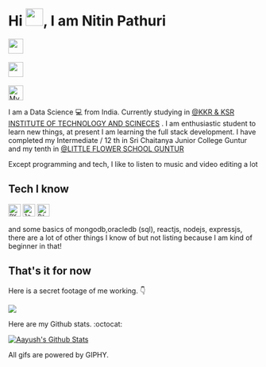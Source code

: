# Hi <img src="https://media.giphy.com/media/hvRJCLFzcasrR4ia7z/giphy.gif" width="35px"></a>, I am Nitin Pathuri

<a href="https://www.linkedin.com/in/nitin-pathuri/" target="_blank"><img src="https://img.shields.io/badge/-@nitin_pathuri-blue?style=flat&logo=Linkedin&logoColor=white&link=https://www.linkedin.com/in/nitin-pathuri/" height="30"/></a> &nbsp;

<a href="https://www.instagram.com/ram_csd/" target="_blank"><img src="https://img.shields.io/badge/-@ram_csd-purple?style=flat&logo=Instagram&logoColor=white&link=https://www.instagram.com/ram_csd/" height="30"/></a> &nbsp;

<a href="https://www.youtube.com/c/MadNit" target="_blank"><img src="https://img.shields.io/badge/-@GENERAL-MADNIT-c14438?style=flat&logo=Youtube&logoColor=white&link=https://www.youtube.com/c/MadNit" alt="My Youtube Channel" height="30"/></a> 


I am a Data Science :computer: from India. Currently studying in [@KKR & KSR INSTITUTE OF TECHNOLOGY AND SCINECES](https://kitsguntur.ac.in/site/kits.php) . I am enthusiastic student to learn new things, at present I am learning the full stack development. I have completed my Intermediate / 12 th in Sri Chaitanya Junior College Guntur and my tenth in [@LITTLE FLOWER SCHOOL GUNTUR](http://littleflowerguntur.com/)

Except programming and tech, I like to listen to music and video editing a lot 

## Tech I know
<code><img title="PYTHON" height="25" src="https://www.python.org/static/img/python-logo@2x.png"></code>
<code><img title="Java" height="25" src="https://upload.wikimedia.org/wikipedia/en/3/30/Java_programming_language_logo.svg"></code>
<code><img title="Django" height="25" src="https://static.djangoproject.com/img/logo-django.42234b631760.svg"></code>

and some basics of mongodb,oracledb (sql), reactjs, nodejs, expressjs, there are a lot of other things I know of but not listing because I am kind of beginner in that!

<!-- Past Projects showcase -->

<!--
**aayusharyan/aayusharyan** is a ✨ _special_ ✨ repository because its `README.md` (this file) appears on your GitHub profile.

Here are some ideas to get you started:

- 🔭 I’m currently working on ...
- 🌱 I’m currently learning ...
- 👯 I’m looking to collaborate on ...
- 🤔 I’m looking for help with ...
- 💬 Ask me about ...
- 📫 How to reach me: ...
- 😄 Pronouns: ...
- ⚡ Fun fact: ...
-->

## That's it for now
Here is a secret footage of me working. :point_down:

<img src="https://media.giphy.com/media/bAplZhiLAsNnG/giphy.gif" />

Here are my Github stats. :octocat:

[![Aayush's Github Stats](https://github-readme-stats.vercel.app/api?username=generalmadnit&show_icons=true&theme=tokyonight&private=true)](https://github-readme-stats.vercel.app/api?username=generalmadnit&show_icons=true&theme=tokyonight&private=true)

All gifs are powered by GIPHY.

